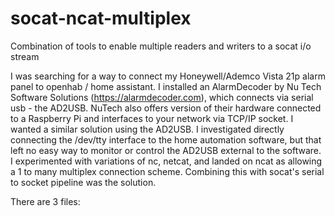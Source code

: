# socat-ncat-multiplex
Combination of tools to enable multiple readers and writers to a socat i/o stream

I was searching for a way to connect my Honeywell/Ademco Vista 21p alarm panel to openhab / home assistant.  I installed an AlarmDecoder by Nu Tech Software Solutions (https://alarmdecoder.com), which connects via serial usb - the AD2USB.  NuTech also offers version of their hardware connected to a Raspberry Pi and interfaces to your network via TCP/IP socket.  I wanted a similar solution using the AD2USB.  I investigated directly connecting the /dev/tty interface to the home automation software, but that left no easy way to monitor or control the AD2USB external to the software.  I experimented with variations of nc, netcat, and landed on ncat as allowing a 1 to many multiplex connection scheme.  Combining this with socat's serial to socket pipeline was the solution.

There are 3 files:
